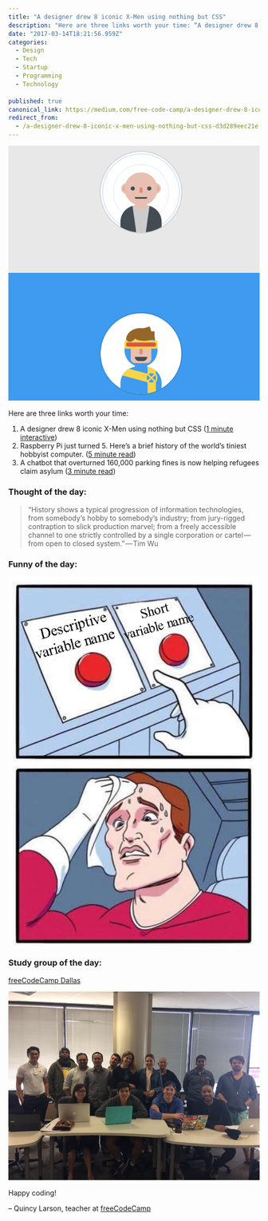 ```yaml
---
title: "A designer drew 8 iconic X-Men using nothing but CSS"
description: "Here are three links worth your time: “A designer drew 8 iconic X-Men using nothing but CSS” is published by Quincy Larson in freeCodeCamp.org"
date: "2017-03-14T18:21:56.959Z"
categories: 
  - Design
  - Tech
  - Startup
  - Programming
  - Technology

published: true
canonical_link: https://medium.com/free-code-camp/a-designer-drew-8-iconic-x-men-using-nothing-but-css-d3d289eec21e
redirect_from:
  - /a-designer-drew-8-iconic-x-men-using-nothing-but-css-d3d289eec21e
---
```


![](./asset-1.png)

Here are three links worth your time:

1.  A designer drew 8 iconic X-Men using nothing but CSS ([1 minute interactive](http://bit.ly/2npANQr))
2.  Raspberry Pi just turned 5. Here’s a brief history of the world’s tiniest hobbyist computer. ([5 minute read](http://bit.ly/2nkmYpE))
3.  A chatbot that overturned 160,000 parking fines is now helping refugees claim asylum ([3 minute read](http://bit.ly/2npzz7X))

### Thought of the day:

> “History shows a typical progression of information technologies, from somebody’s hobby to somebody’s industry; from jury-rigged contraption to slick production marvel; from a freely accessible channel to one strictly controlled by a single corporation or cartel — from open to closed system.” — Tim Wu

### Funny of the day:

![](./asset-2.png)

### Study group of the day:

[freeCodeCamp Dallas](http://bit.ly/2nBE1ja)

![](./asset-3.jpeg)

Happy coding!

– Quincy Larson, teacher at [freeCodeCamp](http://bit.ly/2j7Q1dN)
